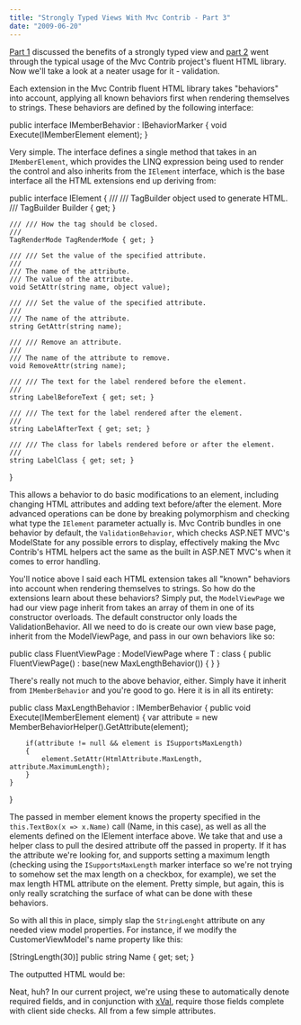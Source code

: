 ```yaml
---
title: "Strongly Typed Views With Mvc Contrib - Part 3"
date: "2009-06-20"
---
```


[Part 1](http://darrell.mozingo.net/2009/04/30/strongly-typed-views-with-mvc-contrib-part-1/) discussed the benefits of a strongly typed view and [part 2](http://darrell.mozingo.net/2009/05/23/strongly-typed-views-with-mvc-contrib-part-2/) went through the typical usage of the Mvc Contrib project's fluent HTML library. Now we'll take a look at a neater usage for it - validation.

Each extension in the Mvc Contrib fluent HTML library takes "behaviors" into account, applying all known behaviors first when rendering themselves to strings. These behaviors are defined by the following interface:

public interface IMemberBehavior : IBehaviorMarker
{
	void Execute(IMemberElement element);
}

Very simple. The interface defines a single method that takes in an `IMemberElement`, which provides the LINQ expression being used to render the control and also inherits from the `IElement` interface, which is the base interface all the HTML extensions end up deriving from:

public interface IElement
{
	/// /// TagBuilder object used to generate HTML.
	/// 
	TagBuilder Builder { get; }

	/// /// How the tag should be closed.
	/// 
	TagRenderMode TagRenderMode { get; }

	/// /// Set the value of the specified attribute.
	/// 
	/// The name of the attribute.
	/// The value of the attribute.
	void SetAttr(string name, object value);

	/// /// Set the value of the specified attribute.
	/// 
	/// The name of the attribute.
	string GetAttr(string name);

	/// /// Remove an attribute.
	/// 
	/// The name of the attribute to remove.
	void RemoveAttr(string name);
	
	/// /// The text for the label rendered before the element.
	/// 
	string LabelBeforeText { get; set; }

	/// /// The text for the label rendered after the element.
	/// 
	string LabelAfterText { get; set; }

	/// /// The class for labels rendered before or after the element.
	/// 
	string LabelClass { get; set; }
}

This allows a behavior to do basic modifications to an element, including changing HTML attributes and adding text before/after the element. More advanced operations can be done by breaking polymorphism and checking what type the `IElement` parameter actually is. Mvc Contrib bundles in one behavior by default, the `ValidationBehavior`, which checks ASP.NET MVC's ModelState for any possible errors to display, effectively making the Mvc Contrib's HTML helpers act the same as the built in ASP.NET MVC's when it comes to error handling.

You'll notice above I said each HTML extension takes all "known" behaviors into account when rendering themselves to strings. So how do the extensions learn about these behaviors? Simply put, the `ModelViewPage` we had our view page inherit from takes an array of them in one of its constructor overloads. The default constructor only loads the ValidationBehavior. All we need to do is create our own view base page, inherit from the ModelViewPage, and pass in our own behaviors like so:

public class FluentViewPage : ModelViewPage where T : class
{
	public FluentViewPage()
		: base(new MaxLengthBehavior())
	{
	}
} 

There's really not much to the above behavior, either. Simply have it inherit from `IMemberBehavior` and you're good to go. Here it is in all its entirety:

public class MaxLengthBehavior : IMemberBehavior
{
	public void Execute(IMemberElement element)
	{
		var attribute = new MemberBehaviorHelper().GetAttribute(element);

		if(attribute != null && element is ISupportsMaxLength)
		{
			element.SetAttr(HtmlAttribute.MaxLength, attribute.MaximumLength);
		}
	}
} 

The passed in member element knows the property specified in the `this.TextBox(x => x.Name)` call (Name, in this case), as well as all the elements defined on the IElement interface above. We take that and use a helper class to pull the desired attribute off the passed in property. If it has the attribute we're looking for, and supports setting a maximum length (checking using the `ISupportsMaxLength` marker interface so we're not trying to somehow set the max length on a checkbox, for example), we set the max length HTML attribute on the element. Pretty simple, but again, this is only really scratching the surface of what can be done with these behaviors.

So with all this in place, simply slap the `StringLenght` attribute on any needed view model properties. For instance, if we modify the CustomerViewModel's name property like this:

\[StringLength(30)\]
public string Name { get; set; }

The outputted HTML would be:

Neat, huh? In our current project, we're using these to automatically denote required fields, and in conjunction with [xVal](http://www.codeplex.com/xval), require those fields complete with client side checks. All from a few simple attributes.
